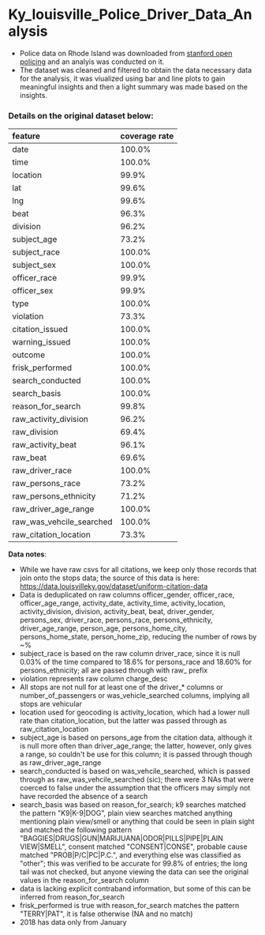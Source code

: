 # Ky_louisville_Police_Driver_Data_Analysis
* Police data  on Rhode Island was downloaded from [stanford open policing](https://openpolicing.stanford.edu/data/) and an analyis was conducted on it.
* The dataset was cleaned and filtered to obtain the data necessary data for the analysis, it was viualized using bar and line plots to gain meaningful insights and then a light summary was made based on the insights.
### Details on the original dataset below:
<table>
 <thead>
  <tr>
   <th style="text-align:left;"> feature </th>
   <th style="text-align:left;"> coverage rate </th>
  </tr>
 </thead>
<tbody>
  <tr>
   <td style="text-align:left;"> date </td>
   <td style="text-align:left;"> 100.0% </td>
  </tr>
  <tr>
   <td style="text-align:left;"> time </td>
   <td style="text-align:left;"> 100.0% </td>
  </tr>
  <tr>
   <td style="text-align:left;"> location </td>
   <td style="text-align:left;"> 99.9% </td>
  </tr>
  <tr>
   <td style="text-align:left;"> lat </td>
   <td style="text-align:left;"> 99.6% </td>
  </tr>
  <tr>
   <td style="text-align:left;"> lng </td>
   <td style="text-align:left;"> 99.6% </td>
  </tr>
  <tr>
   <td style="text-align:left;"> beat </td>
   <td style="text-align:left;"> 96.3% </td>
  </tr>
  <tr>
   <td style="text-align:left;"> division </td>
   <td style="text-align:left;"> 96.2% </td>
  </tr>
  <tr>
   <td style="text-align:left;"> subject_age </td>
   <td style="text-align:left;"> 73.2% </td>
  </tr>
  <tr>
   <td style="text-align:left;"> subject_race </td>
   <td style="text-align:left;"> 100.0% </td>
  </tr>
  <tr>
   <td style="text-align:left;"> subject_sex </td>
   <td style="text-align:left;"> 100.0% </td>
  </tr>
  <tr>
   <td style="text-align:left;"> officer_race </td>
   <td style="text-align:left;"> 99.9% </td>
  </tr>
  <tr>
   <td style="text-align:left;"> officer_sex </td>
   <td style="text-align:left;"> 99.9% </td>
  </tr>
  <tr>
   <td style="text-align:left;"> type </td>
   <td style="text-align:left;"> 100.0% </td>
  </tr>
  <tr>
   <td style="text-align:left;"> violation </td>
   <td style="text-align:left;"> 73.3% </td>
  </tr>
  <tr>
   <td style="text-align:left;"> citation_issued </td>
   <td style="text-align:left;"> 100.0% </td>
  </tr>
  <tr>
   <td style="text-align:left;"> warning_issued </td>
   <td style="text-align:left;"> 100.0% </td>
  </tr>
  <tr>
   <td style="text-align:left;"> outcome </td>
   <td style="text-align:left;"> 100.0% </td>
  </tr>
  <tr>
   <td style="text-align:left;"> frisk_performed </td>
   <td style="text-align:left;"> 100.0% </td>
  </tr>
  <tr>
   <td style="text-align:left;"> search_conducted </td>
   <td style="text-align:left;"> 100.0% </td>
  </tr>
  <tr>
   <td style="text-align:left;"> search_basis </td>
   <td style="text-align:left;"> 100.0% </td>
  </tr>
  <tr>
   <td style="text-align:left;"> reason_for_search </td>
   <td style="text-align:left;"> 99.8% </td>
  </tr>
  <tr>
   <td style="text-align:left;"> raw_activity_division </td>
   <td style="text-align:left;"> 96.2% </td>
  </tr>
  <tr>
   <td style="text-align:left;"> raw_division </td>
   <td style="text-align:left;"> 69.4% </td>
  </tr>
  <tr>
   <td style="text-align:left;"> raw_activity_beat </td>
   <td style="text-align:left;"> 96.1% </td>
  </tr>
  <tr>
   <td style="text-align:left;"> raw_beat </td>
   <td style="text-align:left;"> 69.6% </td>
  </tr>
  <tr>
   <td style="text-align:left;"> raw_driver_race </td>
   <td style="text-align:left;"> 100.0% </td>
  </tr>
  <tr>
   <td style="text-align:left;"> raw_persons_race </td>
   <td style="text-align:left;"> 73.2% </td>
  </tr>
  <tr>
   <td style="text-align:left;"> raw_persons_ethnicity </td>
   <td style="text-align:left;"> 71.2% </td>
  </tr>
  <tr>
   <td style="text-align:left;"> raw_driver_age_range </td>
   <td style="text-align:left;"> 100.0% </td>
  </tr>
  <tr>
   <td style="text-align:left;"> raw_was_vehcile_searched </td>
   <td style="text-align:left;"> 100.0% </td>
  </tr>
  <tr>
   <td style="text-align:left;"> raw_citation_location </td>
   <td style="text-align:left;"> 73.3% </td>
  </tr>
</tbody>
</table>

**Data notes**:
- While we have raw csvs for all citations, we keep only those records that
  join onto the stops data; the source of this data is here:
  https://data.louisvilleky.gov/dataset/uniform-citation-data
- Data is deduplicated on raw columns officer_gender, officer_race,
  officer_age_range, activity_date, activity_time, activity_location,
  activity_division, division, activity_beat, beat, driver_gender, persons_sex,
  driver_race, persons_race, persons_ethnicity, driver_age_range, person_age,
  persons_home_city, persons_home_state, person_home_zip, reducing the number
  of rows by ~%
- subject_race is based on the raw column driver_race, since it is null 0.03%
  of the time compared to 18.6% for persons_race and 18.60% for
  persons_ethnicity; all are passed through with raw_ prefix
- violation represents raw column charge_desc
- All stops are not null for at least one of the driver_* columns or
  number_of_passengers or was_vehicle_searched columns, implying all stops are
  vehicular
- location used for geocoding is activity_location, which had a lower null rate
  than citation_location, but the latter was passed through as
  raw_citation_location
- subject_age is based on persons_age from the citation data, although it is
  null more often than driver_age_range; the latter, however, only gives a
  range, so couldn't be use for this column; it is passed through though as
  raw_driver_age_range
- search_conducted is based on was_vehcile_searched, which is passed through as
  raw_was_vehcile_searched (sic); there were 3 NAs that were coerced to false
  under the assumption that the officers may simply not have recorded the
  absence of a search
- search_basis was based on reason_for_search; k9 searches matched the pattern
  "K9|K-9|DOG", plain view searches matched anything mentioning plain
  view/smell or anything that could be seen in plain sight and matched the
  following pattern "BAGGIES|DRUGS|GUN|MARIJUANA|ODOR|PILLS|PIPE|PLAIN
  VIEW|SMELL", consent matched "CONSENT|CONSE", probable cause matched
  "PROB|P/C|PC|P.C.", and everything else was classified as "other"; this was
  verified to be accurate for 99.8% of entries; the long tail was not checked,
  but anyone viewing the data can see the original values in the
  reason_for_search column
- data is lacking explicit contraband information, but some of this can be
  inferred from reason_for_search
- frisk_performed is true with reason_for_search matches the pattern "TERRY|PAT",
  it is false otherwise (NA and no match)
- 2018 has data only from January
